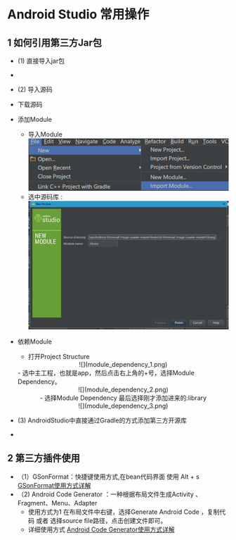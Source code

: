 # Android Studio 常用操作
## 1 如何引用第三方Jar包
 - (1) 直接导入jar包
  -
 - (2) 导入源码
  - 下载源码
  - 添加Module
    - 导入Module
      ![导入Module](depend_module.png)
    - 选中源码库 : ![选中源码库](select_module.png)
  - 依赖Module
    - 打开Project Structure
    <div align=center>
    ![](module_dependency_1.png)
    </div>
    - 选中主工程，也就是app，然后点击右上角的+号，选择Module Dependency。

    <div align=center>
    ![](module_dependency_2.png)
    <div>
    - 选择Module Dependency 最后选择刚才添加进来的:library

    <div align=center>
    ![](module_dependency_3.png)
    <div>
 - (3) AndroidStudio中直接通过Gradle的方式添加第三方开源库
  -
## 2 第三方插件使用
  - （1）GSonFormat：快捷键使用方式,在bean代码界面 使用 Alt + s [GSonFormat使用方式详解](http://blog.csdn.net/alpha58/article/details/62881144)
  - （2) Android Code Generator ：一种根据布局文件生成Activity 、Fragment、Menu、Adapter
    - 使用方式为1 在布局文件中右键，选择Generate Android Code ，复制代码 或者 选择source file路径，点击创建文件即可。
    - 详细使用方式  [Android Code Generator使用方式详解](http://blog.csdn.net/alpha58/article/details/62881144)
